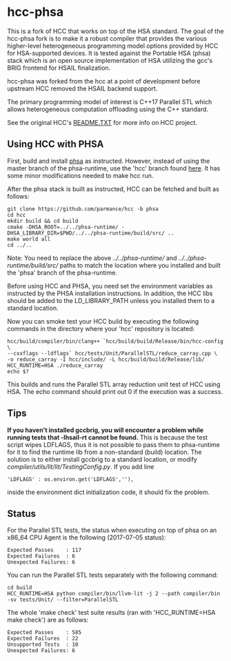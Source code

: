 # hcc-phsa

This is a fork of HCC that works on top of the HSA standard. The goal of
the hcc-phsa fork is to make it a robust compiler that provides the various
higher-level heterogeneous programming model options provided by HCC for
HSA-supported devices. It is tested against the Portable HSA (phsa) stack
which is an open source implementation of HSA utilizing the gcc's BRIG
frontend for HSAIL finalization.

hcc-phsa was forked from the hcc at a point of development before upstream HCC
removed the HSAIL backend support.

The primary programming model of interest is C++17 Parallel STL which
allows heterogeneous computation offloading using the C++ standard.

See the original HCC's [README.TXT](https://raw.githubusercontent.com/parmance/hcc/phsa/README.TXT) for more info on HCC project.

## Using HCC with PHSA

First, build and install [phsa](https://github.com/HSAFoundation/phsa) as
instructed. However, instead of using the master branch of the phsa-runtime,
use the 'hcc' branch found [here](https://github.com/parmance/phsa-runtime/tree/hcc). It has some minor modifications needed to make hcc run.

After the phsa stack is built as instructed, HCC can be fetched and built
as follows:

```
git clone https://github.com/parmance/hcc -b phsa
cd hcc
mkdir build && cd build
cmake -DHSA_ROOT=../../phsa-runtime/ -DHSA_LIBRARY_DIR=$PWD/../../phsa-runtime/build/src/ ..
make world all
cd ../..
```

Note: You need to replace the above *../../phsa-runtime/* and *../../phsa-runtime/build/src/*
paths to match the location where you installed and built the 'phsa' branch of
the phsa-runtime.

Before using HCC and PHSA, you need set the environment variables as
instructed by the PHSA installation instructions. In addition, the HCC libs
should be added to the LD_LIBRARY_PATH unless you installed them to a
standard location.

Now you can smoke test your HCC build by executing the following commands
in the directory where your 'hcc' repository is located:

```
hcc/build/compiler/bin/clang++ `hcc/build/build/Release/bin/hcc-config \
--cxxflags --ldflags` hcc/tests/Unit/ParallelSTL/reduce_carray.cpp \
-o reduce_carray -I hcc/include/ -L hcc/build/build/Release/lib/
HCC_RUNTIME=HSA ./reduce_carray
echo $?
```

This builds and runs the Parallel STL array reduction unit test of HCC
using HSA. The echo command should print out 0 if the execution was a success.

## Tips

**If you haven't installed gccbrig, you will encounter a problem while running
tests that -lhsail-rt cannot be found.** This is because the test script
wipes LDFLAGS, thus it is not possible to pass them to phsa-runtime for it
to find the runtime lib from a non-standard (build) location. The solution
is to either install gccbrig to a standard location, or modify *compiler/utils/lit/lit/TestingConfig.py*. If you add line

```
'LDFLAGS' : os.environ.get('LDFLAGS',''),
```

inside the environment dict initialization code, it should fix the problem.

## Status

For the Parallel STL tests, the status when executing on top of phsa on an
x86_64 CPU Agent is the following (2017-07-05 status):

```
Expected Passes    : 117
Expected Failures  : 6
Unexpected Failures: 6
```

You can run the Parallel STL tests separately with the following command:

```
cd build
HCC_RUNTIME=HSA python compiler/bin/llvm-lit -j 2 --path compiler/bin -sv tests/Unit/ --filter=ParallelSTL
```

The whole 'make check' test suite results (ran with 'HCC_RUNTIME=HSA make check')
are as follows:

```
Expected Passes    : 585
Expected Failures  : 22
Unsupported Tests  : 10
Unexpected Failures: 6
```
